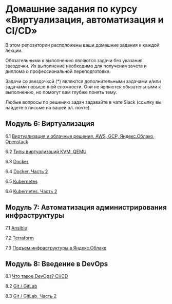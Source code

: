 # Домашние задания по курсу «Виртуализация, автоматизация и CI/CD» 

В этом репозитории расположены ваши домашние задания к каждой лекции. 

Обязательными к выполнению являются задачи без указания звездочки. Их выполнение необходимо для получения зачета и диплома о профессиональной переподготовке.

Задачи со звездочкой (*) являются дополнительными задачами и/или задачами повышенной сложности. Они не являются обязательными к выполнению, но помогут вам глубже понять тему.

Любые вопросы по решению задач задавайте в чате Slack (ссылку вы найдете в письме на вашей эл. почте).


## Модуль 6: Виртуализация

6.1 [Виртуализация и облачные решения. AWS, GCP, Яндекс.Облако, Openstack](https://github.com/netology-code/sdvps-homeworks/blob/main/6-01.md)

6.2 [Типы виртуализаций KVM, QEMU](https://github.com/netology-code/sdvps-homeworks/blob/main/6-02.md)

6.3 [Docker](https://github.com/netology-code/sdvps-homeworks/blob/main/6-03.md)

6.4 [Docker. Часть 2](https://github.com/netology-code/sdvps-homeworks/blob/main/6-04.md)

6.5 [Kubernetes]()

6.6 [Kubernetes. Часть 2]()


## Модуль 7: Автоматизация администрирования инфраструктуры

7.1 [Ansible]()

7.2 [Terraform]()

7.3 [Подъем инфраструктуры в Яндекс.Облаке]()

## Модуль 8: Введение в DevOps

8.1 [Что такое DevOps? CI/CD]()

8.2 [Git / GitLab]()

8.3 [Git / GitLab. Часть 2]()
